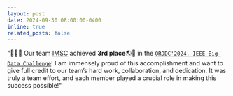 ```yaml
---
layout: post
date: 2024-09-30 08:00:00-0400
inline: true
related_posts: false
---
```


"🎉🎉🎉 Our team [IMSC](https://imsc.usc.edu/) achieved **3rd place**🌎🚩 in the [`ORDDC'2024, IEEE Big Data Challenge`](https://orddc2024.sekilab.global/overview/)! I am immensely proud of this accomplishment and want to give full credit to our team’s hard work, collaboration, and dedication. It was truly a team effort, and each member played a crucial role in making this success possible!"
